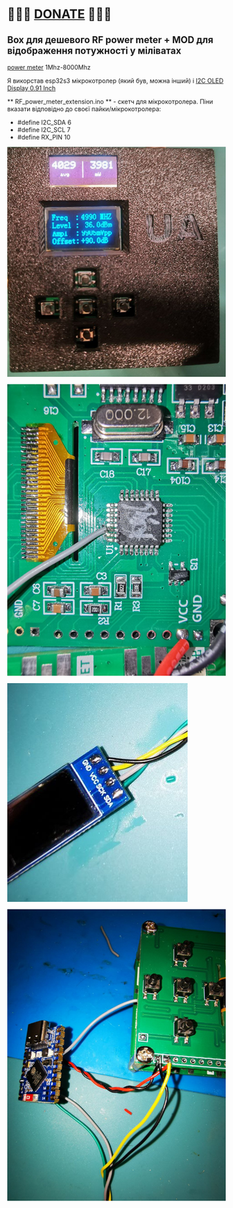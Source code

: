 
# 🍩🍩🍩 [DONATE](https://send.monobank.ua/jar/8GPxyGjM8E) 🍩🍩🍩


## Box для дешевого RF power meter + MOD для відображення потужності у міліватах

[power meter](https://www.aliexpress.com/item/1005006445819844.html) 1Mhz-8000Mhz

Я викорстав esp32s3 мікрокотролер (який був, можна інший) і [I2C OLED Display 0.91 Inch](https://www.aliexpress.com/item/1005006365875553.html)

** RF_power_meter_extension.ino ** - скетч для мікрокотролера. Піни вказати відповідно до своєї пайки/мікрокотролера:

- #define I2C_SDA 6
- #define I2C_SCL 7
- #define RX_PIN 10


![](/RF_power_meter/1.jpg)

![](/RF_power_meter/2.jpg)

![](/RF_power_meter/3.jpg)

![](/RF_power_meter/4.jpg)

